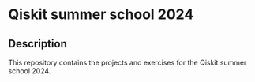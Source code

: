 # Qiskit summer school 2024
## Description
This repository contains the projects and exercises for the Qiskit summer school 2024.
